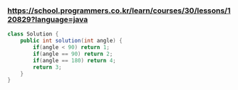 ### https://school.programmers.co.kr/learn/courses/30/lessons/120829?language=java

```java
class Solution {
    public int solution(int angle) {
        if(angle < 90) return 1;
        if(angle == 90) return 2;
        if(angle == 180) return 4;
        return 3;
    }
}
```